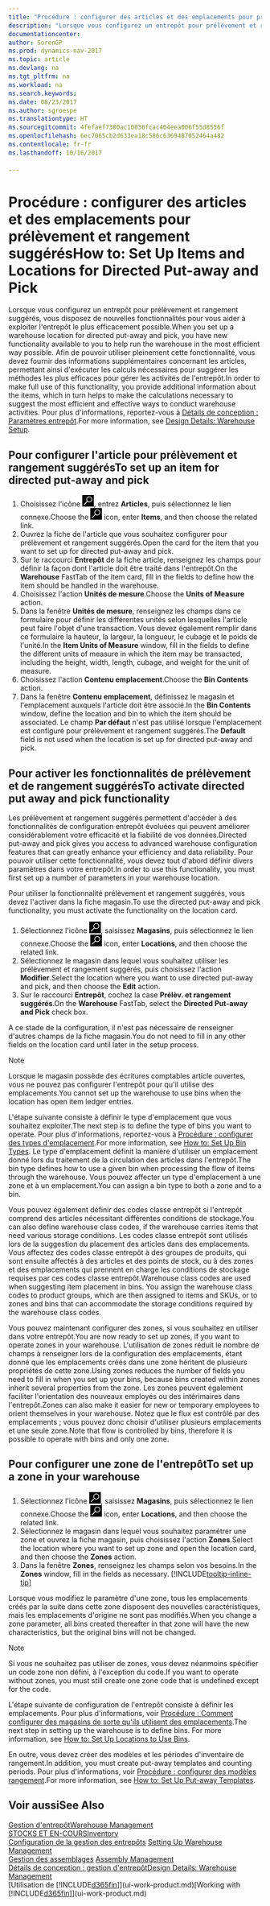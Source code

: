```yaml
---
title: "Procédure : configurer des articles et des emplacements pour prélèvement et rangement suggérés"
description: "Lorsque vous configurez un entrepôt pour prélèvement et rangement suggérés, vous disposez de nouvelles fonctionnalités pour vous aider à exploiter l'entrepôt le plus efficacement possible."
documentationcenter: 
author: SorenGP
ms.prod: dynamics-nav-2017
ms.topic: article
ms.devlang: na
ms.tgt_pltfrm: na
ms.workload: na
ms.search.keywords: 
ms.date: 08/23/2017
ms.author: sgroespe
ms.translationtype: HT
ms.sourcegitcommit: 4fefaef7380ac10836fcac404eea006f55d8556f
ms.openlocfilehash: 6ec7065cb2d633ea18c586c6369487052464a482
ms.contentlocale: fr-fr
ms.lasthandoff: 10/16/2017

---
```

# <a name="how-to-set-up-items-and-locations-for-directed-put-away-and-pick"></a><span data-ttu-id="dce10-103">Procédure : configurer des articles et des emplacements pour prélèvement et rangement suggérés</span><span class="sxs-lookup"><span data-stu-id="dce10-103">How to: Set Up Items and Locations for Directed Put-away and Pick</span></span>
<span data-ttu-id="dce10-104">Lorsque vous configurez un entrepôt pour prélèvement et rangement suggérés, vous disposez de nouvelles fonctionnalités pour vous aider à exploiter l'entrepôt le plus efficacement possible.</span><span class="sxs-lookup"><span data-stu-id="dce10-104">When you set up a warehouse location for directed put-away and pick, you have new functionality available to you to help run the warehouse in the most efficient way possible.</span></span> <span data-ttu-id="dce10-105">Afin de pouvoir utiliser pleinement cette fonctionnalité, vous devez fournir des informations supplémentaires concernant les articles, permettant ainsi d'exécuter les calculs nécessaires pour suggérer les méthodes les plus efficaces pour gérer les activités de l'entrepôt.</span><span class="sxs-lookup"><span data-stu-id="dce10-105">In order to make full use of this functionality, you provide additional information about the items, which in turn helps to make the calculations necessary to suggest the most efficient and effective ways to conduct warehouse activities.</span></span> <span data-ttu-id="dce10-106">Pour plus d'informations, reportez-vous à [Détails de conception : Paramètres entrepôt](design-details-warehouse-setup.md).</span><span class="sxs-lookup"><span data-stu-id="dce10-106">For more information, see [Design Details: Warehouse Setup](design-details-warehouse-setup.md).</span></span>

## <a name="to-set-up-an-item-for-directed-put-away-and-pick"></a><span data-ttu-id="dce10-107">Pour configurer l'article pour prélèvement et rangement suggérés</span><span class="sxs-lookup"><span data-stu-id="dce10-107">To set up an item for directed put-away and pick</span></span>  
1.  <span data-ttu-id="dce10-108">Choisissez l'icône ![Page ou état pour la recherche](media/ui-search/search_small.png "Page ou état pour la recherche"), entrez **Articles**, puis sélectionnez le lien connexe.</span><span class="sxs-lookup"><span data-stu-id="dce10-108">Choose the ![Search for Page or Report](media/ui-search/search_small.png "Search for Page or Report icon") icon, enter **Items**, and then choose the related link.</span></span>  
2.  <span data-ttu-id="dce10-109">Ouvrez la fiche de l'article que vous souhaitez configurer pour prélèvement et rangement suggérés.</span><span class="sxs-lookup"><span data-stu-id="dce10-109">Open the card for the item that you want to set up for directed put-away and pick.</span></span>
3. <span data-ttu-id="dce10-110">Sur le raccourci **Entrepôt** de la fiche article, renseignez les champs pour définir la façon dont l'article doit être traité dans l'entrepôt.</span><span class="sxs-lookup"><span data-stu-id="dce10-110">On the **Warehouse** FastTab of the item card, fill in the fields to define how the item should be handled in the warehouse.</span></span>  
4.  <span data-ttu-id="dce10-111">Choisissez l'action **Unités de mesure**.</span><span class="sxs-lookup"><span data-stu-id="dce10-111">Choose the **Units of Measure** action.</span></span>
5. <span data-ttu-id="dce10-112">Dans la fenêtre **Unités de mesure**, renseignez les champs dans ce formulaire pour définir les différentes unités selon lesquelles l'article peut faire l'objet d'une transaction. Vous devez également remplir dans ce formulaire la hauteur, la largeur, la longueur, le cubage et le poids de l'unité.</span><span class="sxs-lookup"><span data-stu-id="dce10-112">In the **Item Units of Measure** window, fill in the fields to define the different units of measure in which the item may be transacted, including the height, width, length, cubage, and weight for the unit of measure.</span></span>
6. <span data-ttu-id="dce10-113">Choisissez l'action **Contenu emplacement**.</span><span class="sxs-lookup"><span data-stu-id="dce10-113">Choose the **Bin Contents** action.</span></span>
7. <span data-ttu-id="dce10-114">Dans la fenêtre **Contenu emplacement**, définissez le magasin et l'emplacement auxquels l'article doit être associé.</span><span class="sxs-lookup"><span data-stu-id="dce10-114">In the **Bin Contents** window, define the location and bin to which the item should be associated.</span></span> <span data-ttu-id="dce10-115">Le champ **Par défaut** n'est pas utilisé lorsque l'emplacement est configuré pour prélèvement et rangement suggérés.</span><span class="sxs-lookup"><span data-stu-id="dce10-115">The **Default** field is not used when the location is set up for directed put-away and pick.</span></span>  

## <a name="to-activate-directed-put-away-and-pick-functionality"></a><span data-ttu-id="dce10-116">Pour activer les fonctionnalités de prélèvement et de rangement suggérés</span><span class="sxs-lookup"><span data-stu-id="dce10-116">To activate directed put away and pick functionality</span></span>  
<span data-ttu-id="dce10-117">Les prélèvement et rangement suggérés permettent d'accéder à des fonctionnalités de configuration entrepôt évoluées qui peuvent améliorer considérablement votre efficacité et la fiabilité de vos données.</span><span class="sxs-lookup"><span data-stu-id="dce10-117">Directed put-away and pick gives you access to advanced warehouse configuration features that can greatly enhance your efficiency and data reliability.</span></span> <span data-ttu-id="dce10-118">Pour pouvoir utiliser cette fonctionnalité, vous devez tout d'abord définir divers paramètres dans votre entrepôt.</span><span class="sxs-lookup"><span data-stu-id="dce10-118">In order to use this functionality, you must first set up a number of parameters in your warehouse location.</span></span>  

<span data-ttu-id="dce10-119">Pour utiliser la fonctionnalité prélèvement et rangement suggérés, vous devez l'activer dans la fiche magasin.</span><span class="sxs-lookup"><span data-stu-id="dce10-119">To use the directed put-away and pick functionality, you must activate the functionality on the location card.</span></span>    
1.  <span data-ttu-id="dce10-120">Sélectionnez l'icône ![Page ou état pour la recherche](media/ui-search/search_small.png "Page ou état pour la recherche"), saisissez **Magasins**, puis sélectionnez le lien connexe.</span><span class="sxs-lookup"><span data-stu-id="dce10-120">Choose the ![Search for Page or Report](media/ui-search/search_small.png "Search for Page or Report icon") icon, enter **Locations**, and then choose the related link.</span></span>  
2.  <span data-ttu-id="dce10-121">Sélectionnez le magasin dans lequel vous souhaitez utiliser les prélèvement et rangement suggérés, puis choisissez l'action **Modifier**.</span><span class="sxs-lookup"><span data-stu-id="dce10-121">Select the location where you want to use directed put-away and pick, and then choose the **Edit** action.</span></span>  
3.  <span data-ttu-id="dce10-122">Sur le raccourci **Entrepôt**, cochez la case **Prélèv. et rangement suggérés**.</span><span class="sxs-lookup"><span data-stu-id="dce10-122">On the **Warehouse** FastTab, select the **Directed Put-away and Pick** check box.</span></span>  

<span data-ttu-id="dce10-123">A ce stade de la configuration, il n'est pas nécessaire de renseigner d'autres champs de la fiche magasin.</span><span class="sxs-lookup"><span data-stu-id="dce10-123">You do not need to fill in any other fields on the location card until later in the setup process.</span></span>  

> [!NOTE]  
>  <span data-ttu-id="dce10-124">Lorsque le magasin possède des écritures comptables article ouvertes, vous ne pouvez pas configurer l'entrepôt pour qu'il utilise des emplacements.</span><span class="sxs-lookup"><span data-stu-id="dce10-124">You cannot set up the warehouse to use bins when the location has open item ledger entries.</span></span>  

<span data-ttu-id="dce10-125">L'étape suivante consiste à définir le type d'emplacement que vous souhaitez exploiter.</span><span class="sxs-lookup"><span data-stu-id="dce10-125">The next step is to define the type of bins you want to operate.</span></span> <span data-ttu-id="dce10-126">Pour plus d'informations, reportez-vous à [Procédure : configurer des types d'emplacement](warehouse-how-to-set-up-bin-types.md).</span><span class="sxs-lookup"><span data-stu-id="dce10-126">For more information, see [How to: Set Up Bin Types](warehouse-how-to-set-up-bin-types.md).</span></span> <span data-ttu-id="dce10-127">Le type d'emplacement définit la manière d'utiliser un emplacement donné lors du traitement de la circulation des articles dans l'entrepôt.</span><span class="sxs-lookup"><span data-stu-id="dce10-127">The bin type defines how to use a given bin when processing the flow of items through the warehouse.</span></span> <span data-ttu-id="dce10-128">Vous pouvez affecter un type d'emplacement à une zone et à un emplacement.</span><span class="sxs-lookup"><span data-stu-id="dce10-128">You can assign a bin type to both a zone and to a bin.</span></span>  

<span data-ttu-id="dce10-129">Vous pouvez également définir des codes classe entrepôt si l'entrepôt comprend des articles nécessitant différentes conditions de stockage.</span><span class="sxs-lookup"><span data-stu-id="dce10-129">You can also define warehouse class codes, if the warehouse carries items that need various storage conditions.</span></span> <span data-ttu-id="dce10-130">Les codes classe entrepôt sont utilisés lors de la suggestion du placement des articles dans des emplacements. Vous affectez des codes classe entrepôt à des groupes de produits, qui sont ensuite affectés à des articles et des points de stock, ou à des zones et des emplacements qui prennent en charge les conditions de stockage requises par ces codes classe entrepôt.</span><span class="sxs-lookup"><span data-stu-id="dce10-130">Warehouse class codes are used when suggesting item placement in bins. You assign the warehouse class codes to product groups, which are then assigned to items and SKUs, or to zones and bins that can accommodate the storage conditions required by the warehouse class codes.</span></span>  

<span data-ttu-id="dce10-131">Vous pouvez maintenant configurer des zones, si vous souhaitez en utiliser dans votre entrepôt.</span><span class="sxs-lookup"><span data-stu-id="dce10-131">You are now ready to set up zones, if you want to operate zones in your warehouse.</span></span> <span data-ttu-id="dce10-132">L'utilisation de zones réduit le nombre de champs à renseigner lors de la configuration des emplacements, étant donné que les emplacements créés dans une zone héritent de plusieurs propriétés de cette zone.</span><span class="sxs-lookup"><span data-stu-id="dce10-132">Using zones reduces the number of fields you need to fill in when you set up your bins, because bins created within zones inherit several properties from the zone.</span></span> <span data-ttu-id="dce10-133">Les zones peuvent également faciliter l'orientation des nouveaux employés ou des intérimaires dans l'entrepôt.</span><span class="sxs-lookup"><span data-stu-id="dce10-133">Zones can also make it easier for new or temporary employees to orient themselves in your warehouse.</span></span> <span data-ttu-id="dce10-134">Notez que le flux est contrôlé par des emplacements ; vous pouvez donc choisir d'utiliser plusieurs emplacements et une seule zone.</span><span class="sxs-lookup"><span data-stu-id="dce10-134">Note that flow is controlled by bins, therefore it is possible to operate with bins and only one zone.</span></span>  

## <a name="to-set-up-a-zone-in-your-warehouse"></a><span data-ttu-id="dce10-135">Pour configurer une zone de l'entrepôt</span><span class="sxs-lookup"><span data-stu-id="dce10-135">To set up a zone in your warehouse</span></span>  
1.  <span data-ttu-id="dce10-136">Sélectionnez l'icône ![Page ou état pour la recherche](media/ui-search/search_small.png "Page ou état pour la recherche"), saisissez **Magasins**, puis sélectionnez le lien connexe.</span><span class="sxs-lookup"><span data-stu-id="dce10-136">Choose the ![Search for Page or Report](media/ui-search/search_small.png "Search for Page or Report icon") icon, enter **Locations**, and then choose the related link.</span></span>  
2.  <span data-ttu-id="dce10-137">Sélectionnez le magasin dans lequel vous souhaitez paramétrer une zone et ouvrez la fiche magasin, puis choisissez l'action **Zones**.</span><span class="sxs-lookup"><span data-stu-id="dce10-137">Select the location where you want to set up zone and open the location card, and then choose the **Zones** action.</span></span>  
3.  <span data-ttu-id="dce10-138">Dans la fenêtre **Zones**, renseignez les champs selon vos besoins.</span><span class="sxs-lookup"><span data-stu-id="dce10-138">In the **Zones** window, fill in the fields as necessary.</span></span> [!INCLUDE[tooltip-inline-tip](includes/tooltip-inline-tip_md.md)]  

<span data-ttu-id="dce10-139">Lorsque vous modifiez le paramètre d'une zone, tous les emplacements créés par la suite dans cette zone disposent des nouvelles caractéristiques, mais les emplacements d'origine ne sont pas modifiés.</span><span class="sxs-lookup"><span data-stu-id="dce10-139">When you change a zone parameter, all bins created thereafter in that zone will have the new characteristics, but the original bins will not be changed.</span></span>  

> [!NOTE]  
>  <span data-ttu-id="dce10-140">Si vous ne souhaitez pas utiliser de zones, vous devez néanmoins spécifier un code zone non défini, à l'exception du code.</span><span class="sxs-lookup"><span data-stu-id="dce10-140">If you want to operate without zones, you must still create one zone code that is undefined except for the code.</span></span>  

<span data-ttu-id="dce10-141">L'étape suivante de configuration de l'entrepôt consiste à définir les emplacements. Pour plus d'informations, voir [Procédure : Comment configurer des magasins de sorte qu'ils utilisent des emplacements](warehouse-how-to-set-up-locations-to-use-bins.md).</span><span class="sxs-lookup"><span data-stu-id="dce10-141">The next step in setting up the warehouse is to define bins. For more information, see [How to: Set Up Locations to Use Bins](warehouse-how-to-set-up-locations-to-use-bins.md).</span></span>  

<span data-ttu-id="dce10-142">En outre, vous devez créer des modèles et les périodes d'inventaire de rangement.</span><span class="sxs-lookup"><span data-stu-id="dce10-142">In addition, you must create put-away templates and counting periods.</span></span> <span data-ttu-id="dce10-143">Pour plus d'informations, voir [Procédure : configurer des modèles rangement](warehouse-how-to-set-up-put-away-templates.md).</span><span class="sxs-lookup"><span data-stu-id="dce10-143">For more information, see [How to: Set Up Put-away Templates](warehouse-how-to-set-up-put-away-templates.md).</span></span>  

## <a name="see-also"></a><span data-ttu-id="dce10-144">Voir aussi</span><span class="sxs-lookup"><span data-stu-id="dce10-144">See Also</span></span>  
[<span data-ttu-id="dce10-145">Gestion d'entrepôt</span><span class="sxs-lookup"><span data-stu-id="dce10-145">Warehouse Management</span></span>](warehouse-manage-warehouse.md)  
[<span data-ttu-id="dce10-146">STOCKS ET EN-COURS</span><span class="sxs-lookup"><span data-stu-id="dce10-146">Inventory</span></span>](inventory-manage-inventory.md)  
<span data-ttu-id="dce10-147">[Configuration de la gestion des entrepôts](warehouse-setup-warehouse.md)   </span><span class="sxs-lookup"><span data-stu-id="dce10-147">[Setting Up Warehouse Management](warehouse-setup-warehouse.md)   </span></span>  
<span data-ttu-id="dce10-148">[Gestion des assemblages](assembly-assemble-items.md)  </span><span class="sxs-lookup"><span data-stu-id="dce10-148">[Assembly Management](assembly-assemble-items.md)  </span></span>  
[<span data-ttu-id="dce10-149">Détails de conception : gestion d'entrepôt</span><span class="sxs-lookup"><span data-stu-id="dce10-149">Design Details: Warehouse Management</span></span>](design-details-warehouse-management.md)  
<span data-ttu-id="dce10-150">[Utilisation de [!INCLUDE[d365fin](includes/d365fin_md.md)]](ui-work-product.md)</span><span class="sxs-lookup"><span data-stu-id="dce10-150">[Working with [!INCLUDE[d365fin](includes/d365fin_md.md)]](ui-work-product.md)</span></span>  

